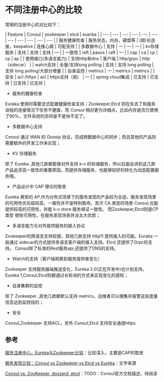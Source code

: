 # 不同注册中心的比较

常用的注册中心的对比如下：

| Feature | Consul | zookeeper | etcd | euerka |
| --- | --- | --- | --- | --- | --- | --- | --- | --- | --- | --- |
| 服务健康检查 | 服务状态，内存，硬盘等 | \(弱\)长连接，keepalive | 连接心跳 | 可配支持 |
| 多数据中心 | 支持 | — | — | — |
| kv存储服务 | 支持 | 支持 | 支持 | — |
| 一致性 | raft | paxos | raft | — |
| cap | ca | cp | cp | ap |
| 使用接口\(多语言能力\) | 支持http和dns | 客户端 | http/grpc | http（sidecar） |
| watch支持 | 全量/支持long polling | 支持 | 支持 long polling | 支持 long polling/大部分增量 |
| 自身监控 | metrics | — | metrics | metrics |
| 安全 | acl /https | acl | https支持（弱） | — |
| spring cloud集成 | 已支持 | 已支持 | 已支持 | 已支持 |

* 服务的健康检查

Euraka 使用时需要显式配置健康检查支持；Zookeeper,Etcd 则在失去了和服务进程的连接情况下任务不健康，而 Consul 相对更为详细点，比如内存是否已使用了90%，文件系统的空间是不是快不足了。

* 多数据中心支持

Consul 通过 WAN 的 Gossip 协议，完成跨数据中心的同步；而且其他的产品则需要额外的开发工作来实现；

* KV 存储服务

除了 Eureka ,其他几款都能够对外支持 k-v 的存储服务，所以后面会讲到这几款产品追求高一致性的重要原因。而提供存储服务，也能够较好的转化为动态配置服务哦。

* 产品设计中 CAP 理论的取舍

Eureka 典型的 AP,作为分布式场景下的服务发现的产品较为合适，服务发现场景的可用性优先级较高，一致性并不是特别致命。其次 CA 类型的场景 Consul,也能提供较高的可用性，并能 k-v store 服务保证一致性。 而Zookeeper,Etcd则是CP类型 牺牲可用性，在服务发现场景并没太大优势；

* 多语言能力与对外提供服务的接入协议

Zookeeper的跨语言支持较弱，其他几款支持 http11 提供接入的可能。Euraka 一般通过 sidecar的方式提供多语言客户端的接入支持。Etcd 还提供了Grpc的支持。 Consul除了标准的Rest服务api,还提供了DNS的支持。

* Watch的支持（客户端观察到服务提供者变化）

Zookeeper 支持服务器端推送变化，Eureka 2.0\(正在开发中\)也计划支持。 Eureka 1,Consul,Etcd则都通过长轮询的方式来实现变化的感知；

* 自身集群的监控

除了 Zookeeper ,其他几款都默认支持 metrics，运维者可以搜集并报警这些度量信息达到监控目的；

* 安全

Consul,Zookeeper 支持ACL，另外 Consul,Etcd 支持安全通道https.





## 参考

[服务注册中心，Eureka与Zookeeper比较](https://my.oschina.net/thinwonton/blog/1622905)​：比较深入，主要是CAP的取舍

[服务发现比较：Consul vs Zookeeper vs Etcd vs Eureka](https://luyiisme.github.io/2017/04/22/spring-cloud-service-discovery-products/?utm_source=tuicool&utm_medium=referral)：文字来源

[Consul vs. ZooKeeper, doozerd, etcd](https://www.consul.io/intro/vs/zookeeper.html)：TODO：Consul官方文档描述，待阅读

### 

